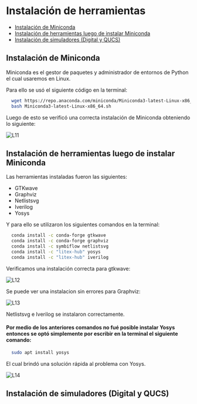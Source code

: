 # Instalación de herramientas

- [Instalación de Miniconda](#instalación-de-miniconda)
- [Instalación de herramientas luego de instalar Miniconda](instalación-de-herramientas-luego-de-instalar-miniconda)
- [Instalación de simuladores (Digital y QUCS)](Instalación-de-simuladores-(Digital-y-QUCS))

## Instalación de Miniconda
Miniconda es el gestor de paquetes y administrador de entornos de Python el cual usaremos en Linux.

Para ello se usó el siguiente código en la terminal: 

```bash
  wget https://repo.anaconda.com/miniconda/Miniconda3-latest-Linux-x86_64.sh
  bash Miniconda3-latest-Linux-x86_64.sh
```
Luego de esto se verificó una correcta instalación de Miniconda obteniendo lo siguiente:

![L11](https://i.ibb.co/DW49nz6/1.png)
## Instalación de herramientas luego de instalar Miniconda

Las herramientas instaladas fueron las siguientes:

- GTKwave
- Graphviz
- Netlistsvg
- Iverilog
- Yosys

Y para ello se utilizaron los siguientes comandos en la terminal:

```bash
  conda install -c conda-forge gtkwave 
  conda install -c conda-forge graphviz
  conda install -c symbiflow netlistsvg
  conda install -c "litex-hub" yosys
  conda install -c "litex-hub" iverilog
```
Verificamos una instalación correcta para gtkwave:

![L12](https://i.ibb.co/PZRWZyg/2.png)

Se puede ver una instalacion sin errores para Graphviz:

![L13](https://i.ibb.co/K5tJfYB/3.png)

Netlistsvg e Iverilog se instalaron correctamente.

#### Por medio de los anteriores comandos no fué posible instalar Yosys entonces se optó simplemente por escribir en la terminal el siguiente comando:

```bash
  sudo apt install yosys
```
El cual brindó una solución rápida al problema con Yosys.

![L14](https://i.ibb.co/TP2c3Sn/4.png)

## Instalación de simuladores (Digital y QUCS)

